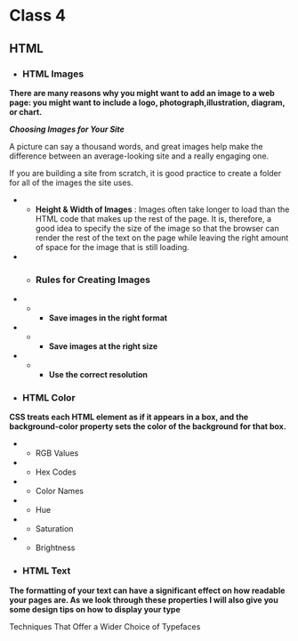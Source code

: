 # Class 4

## HTML
* ### HTML Images
**There are many reasons why you might want to add an image to a web page: you might want to include a logo, photograph,illustration, diagram, or chart.**

**_Choosing Images for Your Site_**

A picture can say a thousand words, and great images help make the difference between an average-looking site and a really engaging one.

If you are building a site from scratch, it is good practice to create a folder for all of the images the site uses.

* * **Height & Width of Images** : Images often take longer to load than the HTML code that makes up the rest of the page. It is, therefore, a good idea to specify the size of the image so that the browser can render the rest of the text on the page while leaving the right amount of space for the image that is still loading.

* * ### Rules for Creating Images
* * * **Save images in the right format**
* * * **Save images at the right size**
* * * **Use the correct resolution**

* ### HTML Color
**CSS treats each HTML element as if it appears in a box, and the background-color property sets the color of the background for that box.**
* * RGB Values
* * Hex Codes
* * Color Names
* * Hue
* * Saturation
* * Brightness


* ### HTML Text
**The formatting of your text can have a significant effect on how readable your pages are. As we look through these properties I will also give you some design tips on how to display your type**

Techniques That Offer a Wider Choice of Typefaces